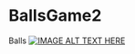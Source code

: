 # BallsGame2
Balls
[![IMAGE ALT TEXT HERE](https://img.youtube.com/vi/R7ImXtxhT2c/0.jpg)](https://www.youtube.com/watch?v=YOUTUBE_VIDEO_ID_HERE)

